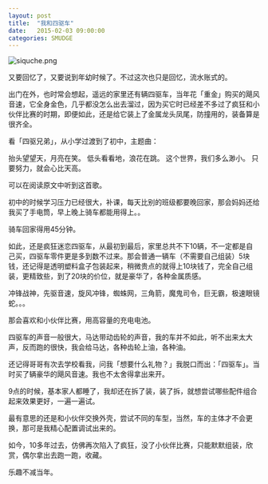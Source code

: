 ```yaml
---
layout: post
title:  "我和四驱车"
date:   2015-02-03 09:00:00
categories: SMUDGE
---
```


![siquche.png](http://binnng.coding.io/assets/images/3895017.jpg)

又要回忆了，又要说到年幼时候了。不过这次也只是回忆，流水账式的。

出门在外，也时常会想起，遥远的家里还有辆四驱车，当年花「重金」购买的飓风音速，它全身金色，几乎都没怎么出去溜过，因为买它时已经差不多过了疯狂和小伙伴比赛的时期，即便如此，还是给它装上了金属龙头凤尾，防撞用的，装备算是很齐全。

看「四驱兄弟」，从小学过渡到了初中，主题曲：

抬头望望天，月亮在笑。
低头看看地，浪花在跳。
这个世界，我们多么渺小。
只要努力，就会心比天高。

可以在阅读原文中听到这首歌。

初中的时候学习压力已经很大，补课，每天比别的班级都要晚回家，那会妈妈还给我买了手电筒，早上晚上骑车都能用得上。。

骑车回家得用45分钟。

如此，还是疯狂迷恋四驱车，从最初到最后，家里总共不下10辆，不一定都是自己买，四驱车零件更是多到数不过来。那会普通一辆车（不需要自己组装）5块钱，还记得是透明塑料盒子包装起来，稍微贵点的就得上10块钱了，完全自己组装，更精致些，到了20块的价位，就是豪华了，各种金属质感。

冲锋战神，先驱音速，旋风冲锋，蜘蛛网，三角箭，魔鬼司令，巨无霸，极速眼镜蛇。。。

那会喜欢和小伙伴比赛，用高容量的充电电池。

四驱车的声音一般很大，马达带动齿轮的声音，我的车并不如此，听不出来太大声，反而跑的很快，我会给马达，各种齿轮上油，各种油。

还记得哥哥有次去学校看我，问我「想要什么礼物？」我脱口而出：「四驱车」。当时买了辆豪华的飓风音速。我也不太舍得拿出来开。

9点的时候，基本家人都睡了，我却还在拆了装，装了拆，就想尝试哪些配件组合起来效果更好，一遍一遍试。

最有意思的还是和小伙伴交换外壳，尝试不同的车型，当然，车的主体才不会更换，那可是我精心配置调试出来的。

如今，10多年过去，仿佛再次陷入了疯狂，没了小伙伴比赛，只能默默组装，欣赏，偶尔拿出去跑一跑，收藏。

乐趣不减当年。